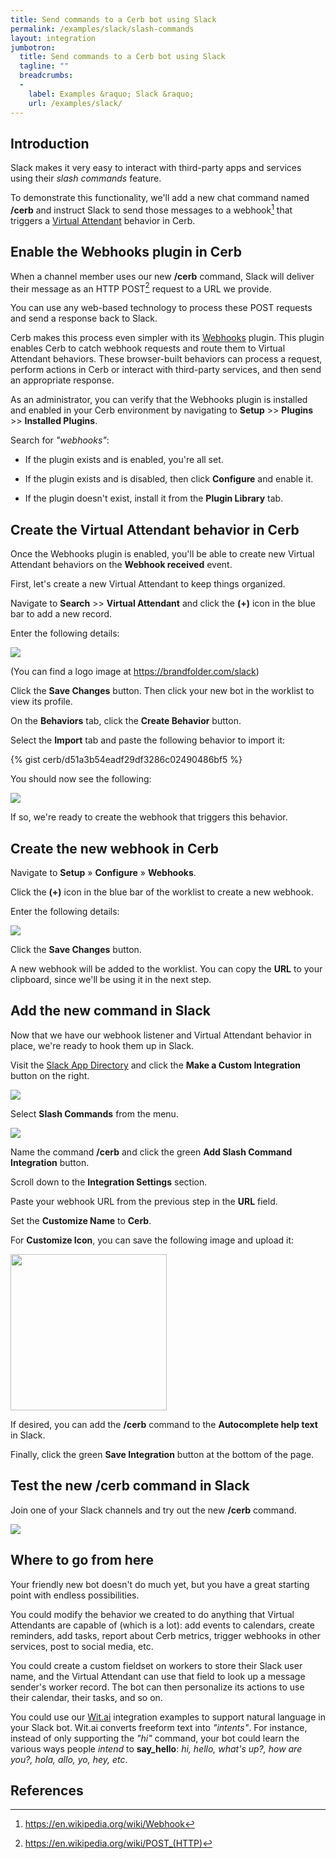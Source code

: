 ```yaml
---
title: Send commands to a Cerb bot using Slack
permalink: /examples/slack/slash-commands
layout: integration
jumbotron:
  title: Send commands to a Cerb bot using Slack
  tagline: ""
  breadcrumbs:
  -
    label: Examples &raquo; Slack &raquo;
    url: /examples/slack/
---
```


## Introduction

Slack makes it very easy to interact with third-party apps and services using their _slash commands_ feature.

To demonstrate this functionality, we'll add a new chat command named **/cerb** and instruct Slack to send those messages to a webhook[^webhook] that triggers a [Virtual Attendant](/docs/virtual-attendants) behavior in Cerb.

## Enable the Webhooks plugin in Cerb

When a channel member uses our new **/cerb** command, Slack will deliver their message as an HTTP POST[^http-post] request to a URL we provide.

You can use any web-based technology to process these POST requests and send a response back to Slack.

Cerb makes this process even simpler with its [Webhooks](/docs/webhooks) plugin.  This plugin enables Cerb to catch webhook requests and route them to Virtual Attendant behaviors.  These browser-built behaviors can process a request, perform actions in Cerb or interact with third-party services, and then send an appropriate response.

As an administrator, you can verify that the Webhooks plugin is installed and enabled in your Cerb environment by navigating to **Setup** >> **Plugins** >> **Installed Plugins**.

Search for _"webhooks"_:

* If the plugin exists and is enabled, you're all set.

* If the plugin exists and is disabled, then click **Configure** and enable it.

* If the plugin doesn't exist, install it from the **Plugin Library** tab.

## Create the Virtual Attendant behavior in Cerb

Once the Webhooks plugin is enabled, you'll be able to create new Virtual Attendant behaviors on the **Webhook received** event.

First, let's create a new Virtual Attendant to keep things organized.

Navigate to **Search** >> **Virtual Attendant** and click the **(+)** icon in the blue bar to add a new record.

Enter the following details:

<div class="cerb-screenshot">
<img src="/assets/images/examples/slack/slash-commands/create_va.png" class="screenshot">
</div>

(You can find a logo image at <https://brandfolder.com/slack>)

Click the **Save Changes** button.  Then click your new bot in the worklist to view its profile.

On the **Behaviors** tab, click the **Create Behavior** button.

Select the **Import** tab and paste the following behavior to import it:

{% gist cerb/d51a3b54eadf29df3286c02490486bf5 %}

You should now see the following:

<div class="cerb-screenshot">
<img src="/assets/images/examples/slack/slash-commands/va_behavior.png" class="screenshot">
</div>

If so, we're ready to create the webhook that triggers this behavior.

## Create the new webhook in Cerb

Navigate to **Setup** &raquo; **Configure** &raquo; **Webhooks**.

Click the **(+)** icon in the blue bar of the worklist to create a new webhook.

Enter the following details:

<div class="cerb-screenshot">
<img src="/assets/images/examples/slack/slash-commands/create_webhook.png" class="screenshot">
</div>

Click the **Save Changes** button.

A new webhook will be added to the worklist.  You can copy the **URL** to your clipboard, since we'll be using it in the next step.

## Add the new command in Slack

Now that we have our webhook listener and Virtual Attendant behavior in place, we're ready to hook them up in Slack.

Visit the [Slack App Directory](https://slack.com/apps/build) and click the **Make a Custom Integration** button on the right.

<div class="cerb-screenshot">
<img src="/assets/images/examples/slack/slash-commands/slack_custom_integration.png" class="screenshot">
</div>

Select **Slash Commands** from the menu.

<div class="cerb-screenshot">
<img src="/assets/images/examples/slack/slash-commands/slack_slash_commands.png" class="screenshot">
</div>

Name the command **/cerb** and click the green **Add Slash Command Integration** button.

Scroll down to the **Integration Settings** section.

Paste your webhook URL from the previous step in the **URL** field.

Set the **Customize Name** to **Cerb**.

For **Customize Icon**, you can save the following image and upload it:

<div class="cerb-screenshot">
<img src="/assets/cerb_mascot.png" class="screenshot" style="width:250px;height:auto;">
</div>

If desired, you can add the **/cerb** command to the **Autocomplete help text** in Slack.

Finally, click the green **Save Integration** button at the bottom of the page.

## Test the new /cerb command in Slack

Join one of your Slack channels and try out the new **/cerb** command.

<div class="cerb-screenshot">
<img src="/assets/images/examples/slack/slash-commands/bot_chat.png" class="screenshot">
</div>

## Where to go from here

Your friendly new bot doesn't do much yet, but you have a great starting point with endless possibilities.

You could modify the behavior we created to do anything that Virtual Attendants are capable of (which is a lot): add events to calendars, create reminders, add tasks, report about Cerb metrics, trigger webhooks in other services, post to social media, etc.

You could create a custom fieldset on workers to store their Slack user name, and the Virtual Attendant can use that field to look up a message sender's worker record.  The bot can then personalize its actions to use their calendar, their tasks, and so on.

You could use our [Wit.ai](/examples/wit-ai) integration examples to support natural language in your Slack bot.  Wit.ai converts freeform text into _"intents"_.  For instance, instead of only supporting the _"hi"_ command, your bot could learn the various ways people _intend_ to **say\_hello**: _hi, hello, what's up?, how are you?, hola, allo, yo, hey, etc_.

## References

[^webhook]: <https://en.wikipedia.org/wiki/Webhook>
[^http-post]: <https://en.wikipedia.org/wiki/POST_(HTTP)>